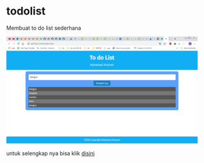 # todolist
Membuat to do list sederhana

![TodoList](/img/todolist.png)

untuk selengkap nya bisa klik [disini](http://todolistravi.netlify.com/)
